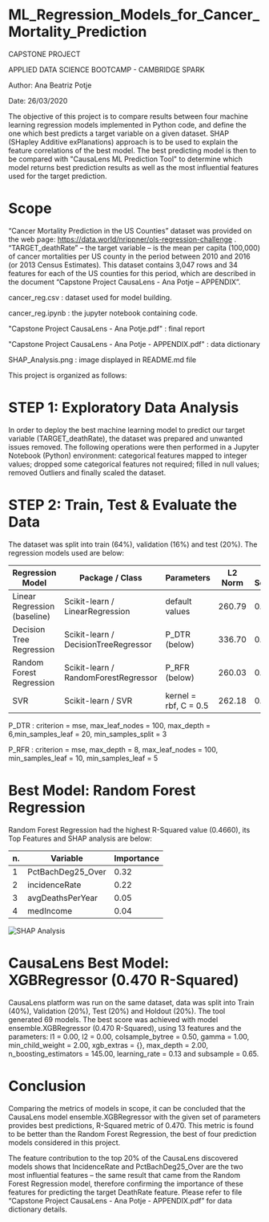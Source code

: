 # ML_Regression_Models_for_Cancer_Mortality_Prediction
CAPSTONE PROJECT

APPLIED DATA SCIENCE BOOTCAMP - CAMBRIDGE SPARK

Author: Ana Beatriz Potje

Date: 26/03/2020

The objective of this project is to compare results between four machine learning regression models
implemented in Python code, and define the one which best predicts a target variable on a given dataset. 
SHAP (SHapley Additive exPlanations) approach is to be used to explain the feature correlations of the best model.
The best predicting model is then to be compared with "CausaLens ML Prediction Tool" to determine which model returns best
prediction results as well as the most influential features used for the target prediction.

# Scope
“Cancer Mortality Prediction in the US Counties” dataset was provided on the web page:
https://data.world/nrippner/ols-regression-challenge . “TARGET_deathRate” – the target variable – is the mean
per capita (100,000) of cancer mortalities per US county in the period between 2010 and 2016 (or 2013 Census
Estimates). This dataset contains 3,047 rows and 34 features for each of the US counties for this period, which
are described in the document “Capstone Project CausaLens - Ana Potje – APPENDIX”.

cancer_reg.csv : dataset used for model building.

cancer_reg.ipynb : the jupyter notebook containing code.

"Capstone Project CausaLens - Ana Potje.pdf" : final report

"Capstone Project CausaLens - Ana Potje - APPENDIX.pdf" : data dictionary

SHAP_Analysis.png : image displayed in README.md file


This project is organized as follows:

# STEP 1: Exploratory Data Analysis
In order to deploy the best machine learning model to predict our target variable (TARGET_deathRate), the dataset was prepared and unwanted issues removed. The following operations were then performed in a Jupyter Notebook (Python) environment: categorical features mapped to integer values; dropped some categorical features not required; filled in null values; removed Outliers and finally scaled the dataset.

# STEP 2: Train, Test & Evaluate the Data
The dataset was split into train (64%), validation (16%) and test (20%). The regression models used are below:

Regression Model | Package / Class | Parameters | L2 Norm | R-Squared
---------------- | ----------------|------------|---------|----------
Linear Regression (baseline) | Scikit-learn / LinearRegression | default values | 260.79 | 0.4257
Decision Tree Regression | Scikit-learn / DecisionTreeRegressor | P_DTR (below) | 336.70 | 0.3233
Random Forest Regression | Scikit-learn / RandomForestRegressor | P_RFR (below) | 260.03 | 0.4660
SVR | Scikit-learn / SVR | kernel = rbf, C = 0.5 | 262.18 | 0.4511


P_DTR : criterion = mse, max_leaf_nodes = 100, max_depth = 6,min_samples_leaf = 20, min_samples_split = 3

P_RFR : criterion = mse, max_depth = 8, max_leaf_nodes = 100, min_samples_leaf = 10, min_samples_leaf = 5

# Best Model: Random Forest Regression
Random Forest Regression had the highest R-Squared value (0.4660), its Top Features and SHAP analysis are below:

n. | Variable | Importance
---|----------|-----------
1 | PctBachDeg25_Over | 0.32
2 | incidenceRate | 0.22
3 | avgDeathsPerYear | 0.05
4 | medIncome | 0.04

![SHAP Analysis](https://github.com/ANA-POTJE/ML_Regression_Models_for_Cancer_Mortality_Prediction/blob/master/SHAP_Analysis.png)

# CausaLens Best Model: XGBRegressor (0.470 R-Squared)
CausaLens platform was run on the same dataset, data was split into Train (40%), Validation (20%), Test (20%) and Holdout (20%). The tool generated 69 models. The best score was achieved with model ensemble.XGBRegressor (0.470 R-Squared), using 13 features and the parameters: l1 = 0.00, l2 = 0.00, colsample_bytree = 0.50, gamma = 1.00, min_child_weight = 2.00, xgb_extras = {}, max_depth = 2.00, n_boosting_estimators = 145.00, learning_rate = 0.13 and subsample = 0.65.

# Conclusion
Comparing the metrics of models in scope, it can be concluded that the CausaLens model ensemble.XGBRegressor with the given set of parameters provides best predictions, R-Squared metric of 0.470. This metric is found to be better than the Random Forest Regression, the best of four prediction models considered in this project.

The feature contribution to the top 20% of the CausaLens discovered models shows that IncidenceRate and PctBachDeg25_Over are the two most influential features – the same result that came from the Random Forest Regression model, therefore confirming the importance of these features for predicting the target DeathRate feature.
Please refer to file “Capstone Project CausaLens - Ana Potje - APPENDIX.pdf” for data dictionary details.
